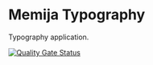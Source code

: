 # Memija Typography

Typography application.

[![Quality Gate Status](https://sonarcloud.io/api/project_badges/measure?project=Memija_memija-typography&metric=alert_status)](https://sonarcloud.io/dashboard?id=Memija_memija-typography)
